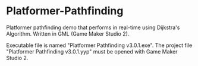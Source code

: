 # Platformer-Pathfinding
Platformer pathfinding demo that performs in real-time using Dijkstra's Algorithm. Written in GML (Game Maker Studio 2).

Executable file is named "Platformer Pathfinding v3.0.1.exe".
The project file "Platformer Pathfinding v3.0.1.yyp" must be opened with Game Maker Studio 2.
